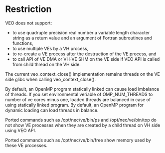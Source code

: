 # Restriction

VEO does not support:
 - to use quadruple precision real number a variable length character string 
   as a return value and an argument of Fortran subroutines and functions,
 - to use multiple VEs by a VH process,
 - to re-create a VE process after the destruction of the VE process, and
 - to call API of VE DMA or VH-VE SHM on the VE side if VEO API is called from child thread on the VH side.

The current veo_context_close() implementation remains threads on the VE side glibc when calling veo_context_close().

By default, an OpenMP program statically linked can cause load imbalance of threads.
If you set environmental veriable of OMP_NUM_THREADS to number of ve cores minus one, loaded threads are balanced in case of using statically linked program.
By default, an OpenMP program for dynamic loading can load threads in balance.

Ported commands such as /opt/nec/ve/bin/ps and /opt/nec/ve/bin/top do not show VE processes when they are created by a child thread on VH side using VEO API.

Ported commands such as /opt/nec/ve/bin/free show memory used by these VE processes.
